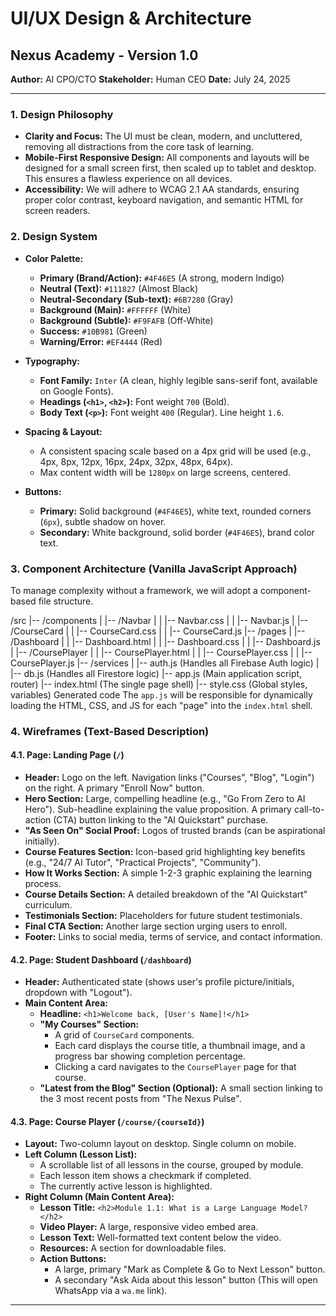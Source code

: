 # UI/UX Design & Architecture
## Nexus Academy - Version 1.0

**Author:** AI CPO/CTO
**Stakeholder:** Human CEO
**Date:** July 24, 2025

---

### 1. Design Philosophy
*   **Clarity and Focus:** The UI must be clean, modern, and uncluttered, removing all distractions from the core task of learning.
*   **Mobile-First Responsive Design:** All components and layouts will be designed for a small screen first, then scaled up to tablet and desktop. This ensures a flawless experience on all devices.
*   **Accessibility:** We will adhere to WCAG 2.1 AA standards, ensuring proper color contrast, keyboard navigation, and semantic HTML for screen readers.

### 2. Design System

*   **Color Palette:**
    *   **Primary (Brand/Action):** `#4F46E5` (A strong, modern Indigo)
    *   **Neutral (Text):** `#111827` (Almost Black)
    *   **Neutral-Secondary (Sub-text):** `#6B7280` (Gray)
    *   **Background (Main):** `#FFFFFF` (White)
    *   **Background (Subtle):** `#F9FAFB` (Off-White)
    *   **Success:** `#10B981` (Green)
    *   **Warning/Error:** `#EF4444` (Red)

*   **Typography:**
    *   **Font Family:** `Inter` (A clean, highly legible sans-serif font, available on Google Fonts).
    *   **Headings (`<h1>`, `<h2>`):** Font weight `700` (Bold).
    *   **Body Text (`<p>`):** Font weight `400` (Regular). Line height `1.6`.

*   **Spacing & Layout:**
    *   A consistent spacing scale based on a 4px grid will be used (e.g., 4px, 8px, 12px, 16px, 24px, 32px, 48px, 64px).
    *   Max content width will be `1280px` on large screens, centered.

*   **Buttons:**
    *   **Primary:** Solid background (`#4F46E5`), white text, rounded corners (`6px`), subtle shadow on hover.
    *   **Secondary:** White background, solid border (`#4F46E5`), brand color text.

### 3. Component Architecture (Vanilla JavaScript Approach)
To manage complexity without a framework, we will adopt a component-based file structure.


/src
|-- /components
| |-- /Navbar
| | |-- Navbar.css
| | |-- Navbar.js
| |-- /CourseCard
| | |-- CourseCard.css
| | |-- CourseCard.js
|-- /pages
| |-- /Dashboard
| | |-- Dashboard.html
| | |-- Dashboard.css
| | |-- Dashboard.js
| |-- /CoursePlayer
| | |-- CoursePlayer.html
| | |-- CoursePlayer.css
| | |-- CoursePlayer.js
|-- /services
| |-- auth.js (Handles all Firebase Auth logic)
| |-- db.js (Handles all Firestore logic)
|-- app.js (Main application script, router)
|-- index.html (The single page shell)
|-- style.css (Global styles, variables)
Generated code
The `app.js` will be responsible for dynamically loading the HTML, CSS, and JS for each "page" into the `index.html` shell.

### 4. Wireframes (Text-Based Description)

#### 4.1. Page: Landing Page (`/`)
*   **Header:** Logo on the left. Navigation links ("Courses", "Blog", "Login") on the right. A primary "Enroll Now" button.
*   **Hero Section:** Large, compelling headline (e.g., "Go From Zero to AI Hero"). Sub-headline explaining the value proposition. A primary call-to-action (CTA) button linking to the "AI Quickstart" purchase.
*   **"As Seen On" Social Proof:** Logos of trusted brands (can be aspirational initially).
*   **Course Features Section:** Icon-based grid highlighting key benefits (e.g., "24/7 AI Tutor", "Practical Projects", "Community").
*   **How It Works Section:** A simple 1-2-3 graphic explaining the learning process.
*   **Course Details Section:** A detailed breakdown of the "AI Quickstart" curriculum.
*   **Testimonials Section:** Placeholders for future student testimonials.
*   **Final CTA Section:** Another large section urging users to enroll.
*   **Footer:** Links to social media, terms of service, and contact information.

#### 4.2. Page: Student Dashboard (`/dashboard`)
*   **Header:** Authenticated state (shows user's profile picture/initials, dropdown with "Logout").
*   **Main Content Area:**
    *   **Headline:** `<h1>Welcome back, [User's Name]!</h1>`
    *   **"My Courses" Section:**
        *   A grid of `CourseCard` components.
        *   Each card displays the course title, a thumbnail image, and a progress bar showing completion percentage.
        *   Clicking a card navigates to the `CoursePlayer` page for that course.
    *   **"Latest from the Blog" Section (Optional):** A small section linking to the 3 most recent posts from "The Nexus Pulse".

#### 4.3. Page: Course Player (`/course/{courseId}`)
*   **Layout:** Two-column layout on desktop. Single column on mobile.
*   **Left Column (Lesson List):**
    *   A scrollable list of all lessons in the course, grouped by module.
    *   Each lesson item shows a checkmark if completed.
    *   The currently active lesson is highlighted.
*   **Right Column (Main Content Area):**
    *   **Lesson Title:** `<h2>Module 1.1: What is a Large Language Model?</h2>`
    *   **Video Player:** A large, responsive video embed area.
    *   **Lesson Text:** Well-formatted text content below the video.
    *   **Resources:** A section for downloadable files.
    *   **Action Buttons:**
        *   A large, primary "Mark as Complete & Go to Next Lesson" button.
        *   A secondary "Ask Aida about this lesson" button (This will open WhatsApp via a `wa.me` link).

---